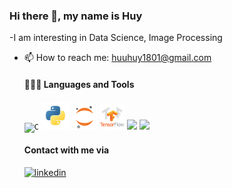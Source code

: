### Hi there 👋, my name is Huy
-I am interesting in Data Science, Image Processing
- 📫 How to reach me: huuhuy1801@gmail.com 

  #### 👨🏻‍💻 Languages and Tools <br />
  <code><img title="C" height="45" src="https://github.com/zumrudu-anka/zumrudu-anka/blob/master/images/c.svg"></code>
  <code><img height="45" src="https://raw.githubusercontent.com/github/explore/80688e429a7d4ef2fca1e82350fe8e3517d3494d/topics/python/python.png"></code> 
   <code><img height="40" src="https://raw.githubusercontent.com/github/explore/80688e429a7d4ef2fca1e82350fe8e3517d3494d/topics/jupyter-notebook/jupyter-notebook.png"></code>
   <code><img height="40" src="https://raw.githubusercontent.com/github/explore/80688e429a7d4ef2fca1e82350fe8e3517d3494d/topics/tensorflow/tensorflow.png"></code>
   <code><img height="40" src="https://seeklogo.com/images/P/pytorch-logo-84F95D0AF5-seeklogo.com.png"></code>
   <code><img height="40" src="https://raw.githubusercontent.com/yurijserrano/Github-Profile-Readme-Logos/master/ides/pycharm.svg"></code>
  #### Contact with me via <br />
     [<img src='https://raw.githubusercontent.com/Raymo111/Raymo111/master/socials/linkedin.png' alt='linkedin' height='40'>](https://www.linkedin.com/in/huy-nguyen-085382206/)    












<!---
huynguyen180100/huynguyen180100 is a ✨ special ✨ repository because its `README.md` (this file) appears on your GitHub profile.
You can click the Preview link to take a look at your changes.
--->
